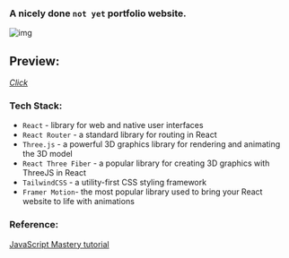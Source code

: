### A nicely done `not yet` portfolio website.

![img](https://i.imgur.com/KNY2igJ.jpg)

## Preview:
[*Click*](portfolio-reactjs.netlify.app)


### Tech Stack:
- `React` - library for web and native user interfaces
- `React Router` - a standard library for routing in React
- `Three.js` - a powerful 3D graphics library for rendering and animating the 3D model
- `React Three Fiber` -  a popular library for creating 3D graphics with ThreeJS in React
- `TailwindCSS` - a utility-first CSS styling framework
- `Framer Motion`- the most popular library used to bring your React website to life with animations

### Reference:
[JavaScript Mastery tutorial](https://www.youtube.com/watch?v=0fYi8SGA20k)

